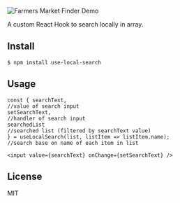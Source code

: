 ![Farmers Market Finder Demo](https://miro.medium.com/max/960/1*lW-KSDU2SxGp3uQ65YsXlg.gif)



A custom React Hook to search locally in array.

## Install

`$ npm install use-local-search`

## Usage

``` 
const { searchText,                                                  //value of search input
setSearchText,                                                      //handler of search input
searchedList                                                       //searched list (filtered by searchText value)
} = useLocalSearch(list, listItem => listItem.name);              //search base on name of each item in list

<input value={searchText} onChange={setSearchText} />
```

## License

MIT
